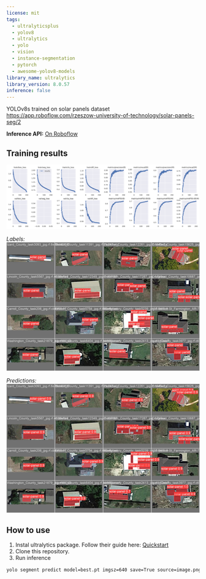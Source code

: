 ```yaml
---
license: mit
tags:
  - ultralyticsplus
  - yolov8
  - ultralytics
  - yolo
  - vision
  - instance-segmentation
  - pytorch
  - awesome-yolov8-models
library_name: ultralytics
library_version: 8.0.57
inference: false
---
```


YOLOv8s trained on solar panels dataset https://app.roboflow.com/rzeszow-university-of-technology/solar-panels-seg/2

**Inference API:** [On Roboflow](https://app.roboflow.com/rzeszow-university-of-technology/solar-panels-seg/deploy/2)

## Training results

![Results](train/results.png)

*Labels:*
![Labels](train/val_batch0_labels.jpg)

*Predictions:*
![Preds](train/val_batch0_pred.jpg)

## How to use

1. Instal ultralytics package. Follow their guide here: [Quickstart](https://docs.ultralytics.com/quickstart/)
2. Clone this repository.
3. Run inference
```sh
yolo segment predict model=best.pt imgsz=640 save=True source=image.png
```
